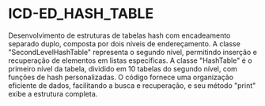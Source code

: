 # ICD-ED_HASH_TABLE

Desenvolvimento de estruturas de tabelas hash com encadeamento separado duplo, composta por dois níveis de endereçamento. A classe "SecondLevelHashTable" representa o segundo nível, permitindo inserção e recuperação de elementos em listas específicas. A classe "HashTable" é o primeiro nível da tabela, dividido em 10 tabelas do segundo nível, com funções de hash personalizadas. O código fornece uma organização eficiente de dados, facilitando a busca e recuperação, e seu método "print" exibe a estrutura completa.
